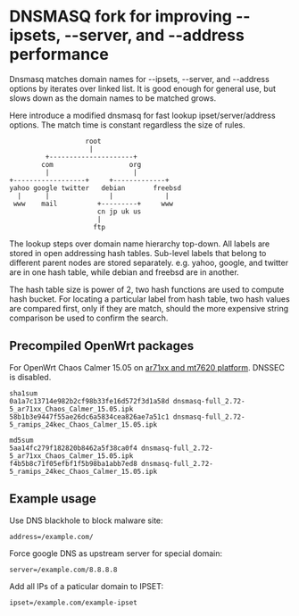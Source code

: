 DNSMASQ fork for improving --ipsets, --server, and --address performance
========================================================================

Dnsmasq matches domain names for --ipsets, --server, and --address options by
iterates over linked list. It is good enough for general use, but slows down as
the domain names to be matched grows.

Here introduce a modified dnsmasq for fast lookup ipset/server/address options.
The match time is constant regardless the size of rules.


                       root
                        |
             +---------------------+
            com                   org
             |                     |
    +------------------+     +-------------+
    yahoo google twitter   debian       freebsd
      |      |               |             |
     www    mail          +---------+     www
                          cn jp uk us
                          |
                         ftp


The lookup steps over domain name hierarchy top-down. All labels are stored in
open addressing hash tables. Sub-level labels that belong to different parent
nodes are stored separately. e.g. yahoo, google, and twitter are in one hash
table, while debian and freebsd are in another.

The hash table size is power of 2, two hash functions are used to compute hash
bucket. For locating a particular label from hash table, two hash values are
compared first, only if they are match, should the more expensive string
comparison be used to confirm the search.


Precompiled OpenWrt packages
----------------------------

For OpenWrt Chaos Calmer 15.05 on
[ar71xx and mt7620 platform](http://sourceforge.net/projects/dnsmasq-fast-lookup/files/). DNSSEC is disabled.

    sha1sum
    0a1a7c13714e982b2cf98b33fe16d572f3d1a58d dnsmasq-full_2.72-5_ar71xx_Chaos_Calmer_15.05.ipk
    58b1b3e9447f55ae26dc6a5834cea826ae7a51c1 dnsmasq-full_2.72-5_ramips_24kec_Chaos_Calmer_15.05.ipk

    md5sum
    5aa14fc279f182820b8462a5f38ca0f4 dnsmasq-full_2.72-5_ar71xx_Chaos_Calmer_15.05.ipk
    f4b5b8c71f05efbf1f5b98ba1abb7ed8 dnsmasq-full_2.72-5_ramips_24kec_Chaos_Calmer_15.05.ipk


Example usage
-------------

Use DNS blackhole to block malware site:

    address=/example.com/

Force google DNS as upstream server for special domain:

    server=/example.com/8.8.8.8

Add all IPs of a paticular domain to IPSET:

    ipset=/example.com/example-ipset
